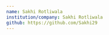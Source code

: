 ```yaml
---
name: Sakhi Rotliwala
institution/company: Sakhi Rotliwala
github: https://github.com/Sakhi29
---
```

